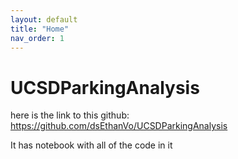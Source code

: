 ```yaml
---
layout: default
title: "Home"
nav_order: 1
---
```


# UCSDParkingAnalysis

here is the link to this github: https://github.com/dsEthanVo/UCSDParkingAnalysis

It has notebook with all of the code in it
